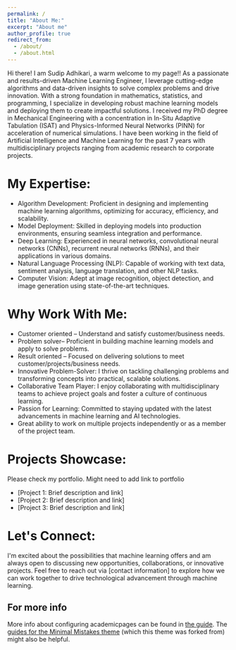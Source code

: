 ```yaml
---
permalink: /
title: "About Me:"
excerpt: "About me"
author_profile: true
redirect_from: 
  - /about/
  - /about.html
---
```


Hi there! I am Sudip Adhikari, a warm welcome to my page!!
As a passionate and results-driven Machine Learning Engineer, I leverage cutting-edge algorithms and data-driven insights to solve complex problems and drive innovation. With a strong foundation in mathematics, statistics, and programming, I specialize in developing robust machine learning models and deploying them to create impactful solutions.
I received my PhD degree in Mechanical Engineering with a concentration in In-Situ Adaptive Tabulation (ISAT) and Physics-Informed Neural Networks (PINN) for acceleration of numerical simulations.
I have been working in the field of Artificial Intelligence and Machine Learning for the past 7 years with multidisciplinary projects ranging from academic research to corporate projects.
<!---#seasoned Data Scientist passionate about transforming raw data into actionable insights. With a solid foundation in machine learning, statistical analysis, and programming (Python, R, SQL), I thrive on solving complex #problems through data-driven strategie. Please check my [Github](https://github.com/saathisudip1).
My journey includes [X years] of hands-on experience in [specific industries or projects], where I've leveraged advanced analytics to [specific achievements or impact]. Proficient in data visualization tools (Tableau, matplotlib), I excel in communicating findings to diverse audiences, empowering informed decisions.
Eager to tackle new challenges and contribute expertise in optimizing processes, predicting trends, and unlocking opportunities, I'm enthusiastic about exploring collaborations in the dynamic field of data science. Let's connect and explore how I can add value to your team!"--->

My Expertise:
======
* Algorithm Development: Proficient in designing and implementing machine learning algorithms, optimizing for accuracy, efficiency, and scalability.
* Model Deployment: Skilled in deploying models into production environments, ensuring seamless integration and performance.
* Deep Learning: Experienced in neural networks, convolutional neural networks (CNNs), recurrent neural networks (RNNs), and their applications in various domains.
* Natural Language Processing (NLP): Capable of working with text data, sentiment analysis, language translation, and other NLP tasks.
* Computer Vision: Adept at image recognition, object detection, and image generation using state-of-the-art techniques.

Why Work With Me:
======
* Customer oriented – Understand and satisfy customer/business needs.
* Problem solver– Proficient in building machine learning models and apply to solve problems.
* Result oriented – Focused on delivering solutions to meet customer/projects/business needs.
* Innovative Problem-Solver: I thrive on tackling challenging problems and transforming concepts into practical, scalable solutions.
* Collaborative Team Player: I enjoy collaborating with multidisciplinary teams to achieve project goals and foster a culture of continuous learning.
* Passion for Learning: Committed to staying updated with the latest advancements in machine learning and AI technologies.
* Great ability to work on multiple projects independently or as a member of the project team.

Projects Showcase:
======
Please check my portfolio. Might need to add link to portfolio
* [Project 1: Brief description and link]
* [Project 2: Brief description and link]
* [Project 3: Brief description and link]

Let's Connect:
======
I'm excited about the possibilities that machine learning offers and am always open to discussing new opportunities, collaborations, or innovative projects. Feel free to reach out via [contact information] to explore how we can work together to drive technological advancement through machine learning.
 

<!---A data-driven personal website
======
Like many other Jekyll-based GitHub Pages templates, academicpages makes you separate the website's content from its form. The content & metadata of your website are in structured markdown files, while various other files constitute the theme, specifying how to transform that content & metadata into HTML pages. You keep these various markdown (.md), YAML (.yml), HTML, and CSS files in a public GitHub repository. Each time you commit and push an update to the repository, the [GitHub pages](https://pages.github.com/) service creates static HTML pages based on these files, which are hosted on GitHub's servers free of charge.

Many of the features of dynamic content management systems (like Wordpress) can be achieved in this fashion, using a fraction of the computational resources and with far less vulnerability to hacking and DDoSing. You can also modify the theme to your heart's content without touching the content of your site. If you get to a point where you've broken something in Jekyll/HTML/CSS beyond repair, your markdown files describing your talks, publications, etc. are safe. You can rollback the changes or even delete the repository and start over -- just be sure to save the markdown files! Finally, you can also write scripts that process the structured data on the site, such as [this one](https://github.com/academicpages/academicpages.github.io/blob/master/talkmap.ipynb) that analyzes metadata in pages about talks to display [a map of every location you've given a talk](https://academicpages.github.io/talkmap.html).

Getting started
======
1. Register a GitHub account if you don't have one and confirm your e-mail (required!)
1. Fork [this repository](https://github.com/academicpages/academicpages.github.io) by clicking the "fork" button in the top right. 
1. Go to the repository's settings (rightmost item in the tabs that start with "Code", should be below "Unwatch"). Rename the repository "[your GitHub username].github.io", which will also be your website's URL.
1. Set site-wide configuration and create content & metadata (see below -- also see [this set of diffs](http://archive.is/3TPas) showing what files were changed to set up [an example site](https://getorg-testacct.github.io) for a user with the username "getorg-testacct")
1. Upload any files (like PDFs, .zip files, etc.) to the files/ directory. They will appear at https://[your GitHub username].github.io/files/example.pdf.  
1. Check status by going to the repository settings, in the "GitHub pages" section

Site-wide configuration
------
The main configuration file for the site is in the base directory in [_config.yml](https://github.com/academicpages/academicpages.github.io/blob/master/_config.yml), which defines the content in the sidebars and other site-wide features. You will need to replace the default variables with ones about yourself and your site's github repository. The configuration file for the top menu is in [_data/navigation.yml](https://github.com/academicpages/academicpages.github.io/blob/master/_data/navigation.yml). For example, if you don't have a portfolio or blog posts, you can remove those items from that navigation.yml file to remove them from the header. 

Create content & metadata
------
For site content, there is one markdown file for each type of content, which are stored in directories like _publications, _talks, _posts, _teaching, or _pages. For example, each talk is a markdown file in the [_talks directory](https://github.com/academicpages/academicpages.github.io/tree/master/_talks). At the top of each markdown file is structured data in YAML about the talk, which the theme will parse to do lots of cool stuff. The same structured data about a talk is used to generate the list of talks on the [Talks page](https://academicpages.github.io/talks), each [individual page](https://academicpages.github.io/talks/2012-03-01-talk-1) for specific talks, the talks section for the [CV page](https://academicpages.github.io/cv), and the [map of places you've given a talk](https://academicpages.github.io/talkmap.html) (if you run this [python file](https://github.com/academicpages/academicpages.github.io/blob/master/talkmap.py) or [Jupyter notebook](https://github.com/academicpages/academicpages.github.io/blob/master/talkmap.ipynb), which creates the HTML for the map based on the contents of the _talks directory).

**Markdown generator**

I have also created [a set of Jupyter notebooks](https://github.com/academicpages/academicpages.github.io/tree/master/markdown_generator
) that converts a CSV containing structured data about talks or presentations into individual markdown files that will be properly formatted for the academicpages template. The sample CSVs in that directory are the ones I used to create my own personal website at stuartgeiger.com. My usual workflow is that I keep a spreadsheet of my publications and talks, then run the code in these notebooks to generate the markdown files, then commit and push them to the GitHub repository.

How to edit your site's GitHub repository
------
Many people use a git client to create files on their local computer and then push them to GitHub's servers. If you are not familiar with git, you can directly edit these configuration and markdown files directly in the github.com interface. Navigate to a file (like [this one](https://github.com/academicpages/academicpages.github.io/blob/master/_talks/2012-03-01-talk-1.md) and click the pencil icon in the top right of the content preview (to the right of the "Raw | Blame | History" buttons). You can delete a file by clicking the trashcan icon to the right of the pencil icon. You can also create new files or upload files by navigating to a directory and clicking the "Create new file" or "Upload files" buttons. 

Example: editing a markdown file for a talk
![Editing a markdown file for a talk](/images/editing-talk.png)--->

For more info
------
More info about configuring academicpages can be found in [the guide](https://academicpages.github.io/markdown/). The [guides for the Minimal Mistakes theme](https://mmistakes.github.io/minimal-mistakes/docs/configuration/) (which this theme was forked from) might also be helpful.

